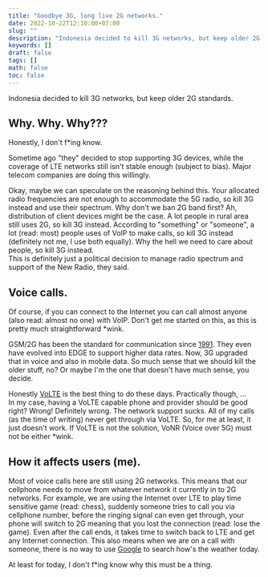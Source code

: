 ```yaml
---
title: "Goodbye 3G, long live 2G networks."
date: 2022-10-22T12:10:00+07:00
slug: ""
description: "Indonesia decided to kill 3G networks, but keep older 2G standards."
keywords: []
draft: false
tags: []
math: false
toc: false
---
```


Indonesia decided to kill 3G networks, but keep older 2G standards.

## Why. Why. Why???
Honestly, I don't f*ing know.

Sometime ago "they" decided to stop supporting 3G devices, while the coverage of LTE networks still isn't stable
enough (subject to bias). Major telecom companies are doing this willingly.

Okay, maybe we can speculate on the reasoning behind this. Your allocated radio frequencies are not enough to accommodate
the 5G radio, so kill 3G instead and use their spectrum. Why don't we ban 2G band first? Ah, distribution of
client devices might be the case. A lot people in rural area still uses 2G, so kill 3G instead. According to "something"
or "someone", a lot (read: most) people uses of VoIP to make calls, so kill 3G instead (definitely not me, I use both equally).
Why the hell we need to care about people, so kill 3G instead.  
This is definitely just a political decision to manage radio spectrum and support of the New Radio, they said.

## Voice calls.
Of course, if you can connect to the Internet you can call almost anyone (also read: almost no one) with VoIP.
Don't get me started on this, as this is pretty much straightforward *wink.

GSM/2G has been the standard for communication since [1991](https://en.wikipedia.org/w/index.php?title=2G&oldid=1114491643#cite_note-Radiolinja's_History-1).
They even have evolved into EDGE to support higher data rates. Now, 3G upgraded that in voice and also in mobile data.
So much sense that we should kill the older stuff, no? Or maybe I'm the one that doesn't have much sense, you decide.

Honestly [VoLTE](https://en.wikipedia.org/wiki/Voice_over_LTE) is the best thing to do these days. Practically though, ...  
In my case, having a VoLTE capable phone and provider should be good right? Wrong! Definitely wrong. The network support sucks.
All of my calls (as the time of writing) never get through via VoLTE. So, for me at least, it just doesn't work.
If VoLTE is not the solution, VoNR (Voice over 5G) must not be either *wink.

## How it affects users (me).

Most of voice calls here are still using 2G networks. This means that our cellphone needs to move from whatever network
it currently in to 2G networks. For example, we are using the Internet over LTE to play
time sensitive game (read: chess), suddenly someone tries to call you via cellphone number, before the ringing signal
can even get through, your phone will switch to 2G meaning that you lost the connection (read: lose the game). Even after
the call ends, it takes time to switch back to LTE and get any Internet connection. This also means when we are on a call
with someone, there is no way to use [Google](https://www.google.com/) to search how's the weather today.

At least for today, I don't f*ing know why this must be a thing.
